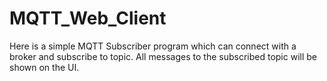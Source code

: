 # MQTT_Web_Client
Here is a simple MQTT Subscriber program which can connect with a broker and subscribe to topic. All messages to the subscribed topic will be shown on the UI.
